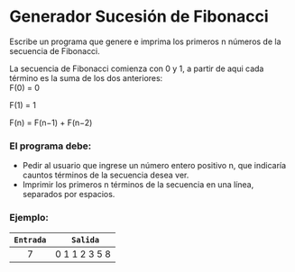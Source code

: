 # Generador Sucesión de Fibonacci

Escribe un programa que genere e imprima los primeros n números de la secuencia de Fibonacci.   

La secuencia de Fibonacci comienza con 0 y 1, a partir de aqui cada término es la suma de los dos anteriores:   
F(0) = 0

F(1) = 1

F(n) = F(n−1) + F(n−2) 

### El programa debe:

- Pedir al usuario que ingrese un número entero positivo n, que indicaría cauntos términos de la secuencia desea ver.
- Imprimir los primeros n términos de la secuencia en una línea, separados por espacios.


### Ejemplo:
| `Entrada` |   ` Salida`   |
|:---------:|:-------------:|
|     7     | 0 1 1 2 3 5 8 |
